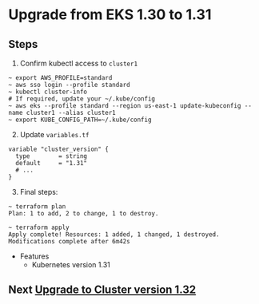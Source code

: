 # Upgrade from EKS 1.30 to 1.31

## Steps

1. Confirm kubectl access to `cluster1`

```shell
~ export AWS_PROFILE=standard
~ aws sso login --profile standard
~ kubectl cluster-info
# If required, update your ~/.kube/config
~ aws eks --profile standard --region us-east-1 update-kubeconfig --name cluster1 --alias cluster1
~ export KUBE_CONFIG_PATH=~/.kube/config
```

2. Update `variables.tf`

```hcl
variable "cluster_version" {
  type        = string
  default     = "1.31"
  # ...
}
```

3. Final steps:

```shell
~ terraform plan
Plan: 1 to add, 2 to change, 1 to destroy.

~ terraform apply
Apply complete! Resources: 1 added, 1 changed, 1 destroyed.
Modifications complete after 6m42s
```

- Features
  - Kubernetes version 1.31

## Next [Upgrade to Cluster version 1.32](EKS_1.32.md)
